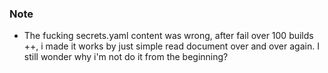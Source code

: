 ### Note
- The fucking secrets.yaml content was wrong, after fail over 100 builds ++, i made it works by just simple read document over and over again. I still wonder why i'm not do it from the beginning?